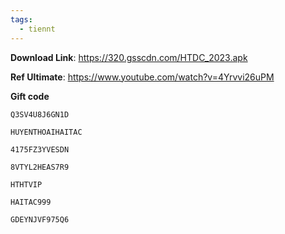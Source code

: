 ```yaml
---
tags:
  - tiennt
---
```

**Download Link**:
https://320.gsscdn.com/HTDC_2023.apk

**Ref Ultimate**:
https://www.youtube.com/watch?v=4Yrvvi26uPM

**Gift code**
```
Q3SV4U8J6GN1D
```

```
HUYENTHOAIHAITAC
```

```
4175FZ3YVESDN
```

```
8VTYL2HEAS7R9
```

```
HTHTVIP
```

```
HAITAC999
```

```
GDEYNJVF975Q6
```
